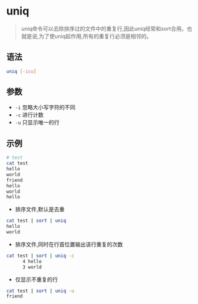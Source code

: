 # uniq

> uniq命令可以去除排序过的文件中的重复行,因此uniq经常和sort合用。也就是说,为了使uniq起作用,所有的重复行必须是相邻的。

## 语法

```bash
uniq [-icu]
```

## 参数

- `-i` 忽略大小写字符的不同
- `-c` 进行计数
- `-u` 只显示唯一的行

## 示例

```bash
# test
cat test
hello
world
friend
hello
world
hello
```

- 排序文件,默认是去重

```bash
cat test | sort | uniq
hello
world
```

- 排序文件,同时在行首位置输出该行重复的次数

```bash
cat test | sort | uniq -c
      4 hello
      3 world
```

- 仅显示不重复的行

```bash
cat test | sort | uniq -u
friend
```
